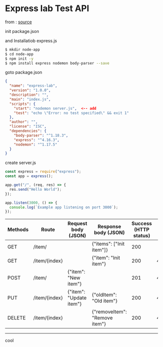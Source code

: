# Express lab Test API

from : [source](http://www.artit-k.com/restful-api-node-js-express/)

init package.json

and Installatiob express.js

```sh
$ mkdir node-app
$ cd node-app
$ npm init -y
$ npm install express nodemon body-parser --save
```

goto package.json

```json
{
  "name": "express-lab",
  "version": "1.0.0",
  "description": "",
  "main": "index.js",
  "scripts": {
    "start": "nodemon server.js",  <-- add
    "test": "echo \"Error: no test specified\" && exit 1"
  },
  "author": "",
  "license": "ISC",
  "dependencies": {
    "body-parser": "^1.18.3",
    "express": "^4.16.3",
    "nodemon": "^1.17.5"
  }
}
```

create server.js

```js
const express = require("express");
const app = express();

app.get("/", (req, res) => {
  res.send("Hello World");
});

app.listen(3000, () => {
  console.log(`Example app listening on port 3000`);
});
```

| Methods | Route         | Request body (JSON)     | Response body (JSON)          | Success (HTTP status) | Fail (HTTP Status) | Description          |
| ------- | ------------- | ----------------------- | ----------------------------- | --------------------- | ------------------ | -------------------- |
| GET     | /item/        |                         | {"items": ["Init item"]}      | 200                   |                    | Get All Item         |
| GET     | /item/{index} |                         | {"item": "Init item"}         | 200                   | 404                | Get Item by Index    |
| POST    | /item/        | {"item": "New item"}    |                               | 201                   | 400                | Add Item             |
| PUT     | /item/{index} | {"item": "Update item"} | {"oldItem": "Old item"}       | 200                   | 400/404            | Update item by index |
| DELETE  | /item/{index} |                         | {"removeItem": "Remove item"} | 200                   | 404                | Delete item by index |

---- 

cool